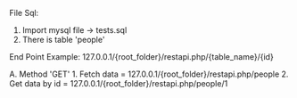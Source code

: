 File Sql:

1. Import mysql file -> tests.sql
2. There is table 'people'


End Point Example:
127.0.0.1/{root_folder}/restapi.php/{table_name}/{id}


A. Method 'GET'
    1. Fetch data = 127.0.0.1/{root_folder}/restapi.php/people
    2. Get data by id = 127.0.0.1/{root_folder}/restapi.php/people/1
